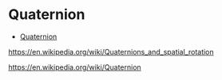 # Quaternion

- [Quaternion](#quaternion)

https://en.wikipedia.org/wiki/Quaternions_and_spatial_rotation

https://en.wikipedia.org/wiki/Quaternion
